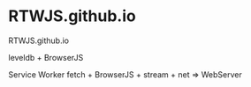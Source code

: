 # RTWJS.github.io
RTWJS.github.io

leveldb + BrowserJS

Service Worker fetch + BrowserJS + stream + net => WebServer
